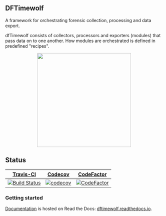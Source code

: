 ## DFTimewolf

A framework for orchestrating forensic collection, processing and data export.

dfTimewolf consists of collectors, processors and exporters (modules) that pass
data on to one another. How modules are orchestrated is defined in predefined
"recipes".

<p align="center">
  <img src="https://cloud.githubusercontent.com/assets/13300571/17257013/0065185c-5575-11e6-957d-5e662ec78d8c.png" width="300"/>
</p>

## Status
[Travis-CI](https://travis-ci.com/) |  [Codecov](https://codecov.io/) | [CodeFactor](https://codefactor.io)
--- | --- | --
[![Build Status](https://travis-ci.com/log2timeline/dftimewolf.svg?branch=master)](https://travis-ci.com/log2timeline/dftimewolf) | [![codecov](https://codecov.io/gh/log2timeline/dftimewolf/branch/master/graph/badge.svg)](https://codecov.io/gh/log2timeline/dftimewolf) | [![CodeFactor](https://www.codefactor.io/repository/github/log2timeline/dftimewolf/badge)](https://www.codefactor.io/repository/github/log2timeline/dftimewolf)

### Getting started

[Documentation](https://dftimewolf.readthedocs.io) is hosted on Read the Docs:
[dftimewolf.readthedocs.io](https://dftimewolf.readthedocs.io).
